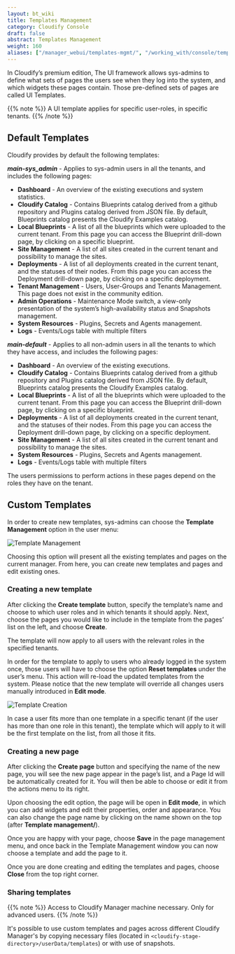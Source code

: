 ```yaml
---
layout: bt_wiki
title: Templates Management
category: Cloudify Console
draft: false
abstract: Templates Management
weight: 160
aliases: ["/manager_webui/templates-mgmt/", "/working_with/console/templates-mgmt/"] 
---
```


In Cloudify’s premium edition, The UI framework allows sys-admins to define what sets of pages the users see when they log into the system, and which widgets these pages contain. Those pre-defined sets of pages are called UI Templates.

{{% note %}}
A UI template applies for specific user-roles, in specific tenants.
{{% /note %}}


## Default Templates
Cloudify provides by default the following templates:

***main-sys_admin*** - Applies to sys-admin users in all the tenants, and includes the following pages:

* **Dashboard**  - An overview of the existing executions and system statistics.
* **Cloudify Catalog** - Contains Blueprints catalog derived from a github repository and Plugins catalog derived from JSON file. By default, Blueprints catalog presents the Cloudify Examples catalog.
* **Local Blueprints** - A list of all the blueprints which were uploaded to the current tenant.  From this page you can access the Blueprint drill-down page, by clicking on a specific blueprint.
* **Site Management** - A list of all sites created in the current tenant and possibility to manage the sites.
* **Deployments** - A list of all deployments created in the current tenant, and the statuses of their nodes. From this page you can access the Deployment drill-down page, by clicking on a specific deployment.
* **Tenant Management** - Users, User-Groups and Tenants Management. This page does not exist in the community edition.
* **Admin Operations** - Maintenance Mode switch, a view-only presentation of the system’s high-availability status and Snapshots management.
* **System Resources** - Plugins, Secrets and Agents management.
* **Logs** - Events/Logs table with multiple filters

***main-default*** - Applies to all non-admin users in all the tenants to which they have access, and includes the following pages:

* **Dashboard**  - An overview of the existing executions.
* **Cloudify Catalog** - Contains Blueprints catalog derived from a github repository and Plugins catalog derived from JSON file. By default, Blueprints catalog presents the Cloudify Examples catalog.
* **Local Blueprints** - A list of all the blueprints which were uploaded to the current tenant.  From this page you can access the Blueprint drill-down page, by clicking on a specific blueprint.   
* **Deployments** - A list of all deployments created in the current tenant, and the statuses of their nodes. From this page you can access the Deployment drill-down page, by clicking on a specific deployment.
* **Site Management** - A list of all sites created in the current tenant and possibility to manage the sites.
* **System Resources** - Plugins, Secrets and Agents management.
* **Logs** - Events/Logs table with multiple filters

The users permissions to perform actions in these pages depend on the roles they have on the tenant.

## Custom Templates
In order to create new templates, sys-admins can choose the **Template Management** option in the user menu:

![Template Management]( /images/ui/templatesMgmt/templates_menu.png )


Choosing this option will present all the existing templates and pages on the current manager. From here, you can create new templates and pages and edit existing ones.  


### Creating a new template

After clicking the **Create template** button, specify the template’s name and choose to which user roles and in which tenants it should apply.
Next, choose the pages you would like to include in the template from the pages’ list on the left, and choose **Create**.

The template will now apply to all users with the relevant roles in the specified tenants.

In order for the template to apply to users who already logged in the system once, those users will have to choose the option **Reset templates** under the user’s menu. This action will re-load the updated templates from the system. Please notice that the new template will override all changes users manually introduced in **Edit mode**.

![Template Creation]( /images/ui/templatesMgmt/templates_create.png )

In case a user fits more than one template in a specific tenant (if the user has more than one role in this tenant), the template which will apply to it will be the first template on the list, from all those it fits.

### Creating a new page

After clicking the **Create page**  button and specifying the name of the new page, you will see the new page appear in the page’s list, and a Page Id will be automatically created for it. You will then be able to choose or edit it from the actions menu to its right.

Upon choosing the edit option, the page will be open in **Edit mode**, in which you can add widgets and edit their properties, order and appearance. You can also change the page name by clicking on the name shown on the top (after **Template management/**).

Once you are happy with your page, choose **Save** in the page management menu, and once back in the Template Management window you can now choose a template and add the page to it.

Once you are done creating and editing the templates and pages, choose **Close** from the top right corner.

### Sharing templates

{{% note %}}
Access to Cloudify Manager machine necessary. Only for advanced users.
{{% /note %}}    

It's possible to use custom templates and pages across different Cloudify Manager's by copying necessary files (located in `<cloudify-stage-directory>/userData/templates`) or with use of snapshots.
